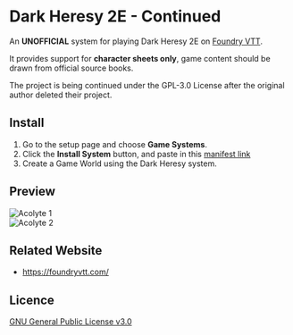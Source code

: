 # Dark Heresy 2E - Continued

An **UNOFFICIAL** system for playing Dark Heresy 2E on [Foundry VTT](https://foundryvtt.com/).

It provides support for **character sheets only**, game content should be drawn from official source books.

The project is being continued under the GPL-3.0 License after the original author deleted their project.

## Install
1. Go to the setup page and choose **Game Systems**.
2. Click the **Install System** button, and paste in this [manifest link](https://raw.githubusercontent.com/moo-man/DarkHeresy2E-FoundryVTT/master/system.json)
3. Create a Game World using the Dark Heresy system.

## Preview
![Acolyte 1](https://raw.githubusercontent.com/moo-man/DarkHeresy2E-FoundryVTT/master/asset/preview/acolyte1.jpg)  
![Acolyte 2](https://raw.githubusercontent.com/moo-man/DarkHeresy2E-FoundryVTT/master/asset/preview/acolyte2.jpg)  

## Related Website
- https://foundryvtt.com/

## Licence
[GNU General Public License v3.0](https://choosealicense.com/licenses/gpl-3.0/)
